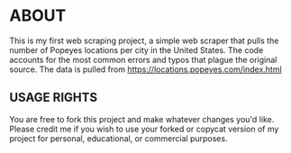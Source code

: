 # ABOUT
This is my first web scraping project, a simple web scraper that pulls the number of Popeyes locations per city in the United States. The code accounts for the most common errors and typos that plague the original source. The data is pulled from
https://locations.popeyes.com/index.html

## USAGE RIGHTS
You are free to fork this project and make whatever changes you'd like. Please credit me if you wish to use your forked or copycat version of my project for personal, educational, or commercial purposes.
